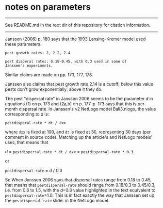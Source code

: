 notes on parameters
====

---

See README.md in the root dir of this repository for citation
information.

---

Janssen (2006) p. 180 says that the 1993 Lansing-Kremer model used
these parameters:

	pest growth rates: 2, 2.2, 2.4

	pest disperal rates: 0.18-0.45, with 0.3 used in some of
	Janssen's experiments.

Similar claims are made on pp. 173, 177, 178.

Janssen also claims that pest growth rate 2.14 is a cutoff; below this
value pests don't grow exponentially; above it they do.

The pest "dispersal rate" in Janssen 2006 seems to be the parameter *d*
in equations (1) on p. 173 and (2a,b) on p. 177.  p. 173 says that this
is per-month dispersal rate.  In Janssen's v2 NetLogo model Bali3.nlogo,
the value corresponding to *d* is:

`pestdisperal-rate * dt / dxx`

where `dxx` is fixed at 100, and `dt` is fixed at 30, representing 30
days (per comment in source code).  Matching up the article's and
NetLogo models' uses, that means that

*d* = `pestdispersal-rate * dt / dxx` = `pestdispersal-rate * 0.3`

or

`pestdispersal-rate` = *d* / 0.3

So When Janssen 2006 says that dispersal rates range from 0.18 to 0.45,
that means that `pestdispersal-rate` should range from 0.18/0.3 to
0.45/0.3, i.e. from 0.6 to 1.5, with the *d*=0.3 value highlighted in
the text equivalent to `pestdispersal-rate`=1.0.  This is in fact
exactly the way that Janssen set up the `pestdispersal-rate` slider in
the NetLogo model.
